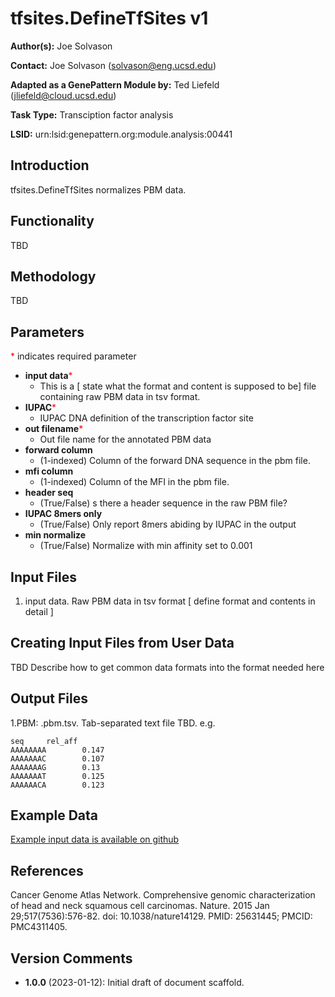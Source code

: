 # tfsites.DefineTfSites v1

**Author(s):** Joe Solvason  

**Contact:** Joe Solvason (solvason@eng.ucsd.edu)

**Adapted as a GenePattern Module by:** Ted Liefeld (jliefeld@cloud.ucsd.edu)

**Task Type:** Transciption factor analysis

**LSID:**  urn:lsid:genepattern.org:module.analysis:00441


## Introduction

tfsites.DefineTfSites normalizes PBM data.


## Functionality

TBD

## Methodology

TBD

## Parameters

<span style="color: red;">*</span> indicates required parameter

- **input data**<span style="color: red;">*</span>
    - This is a [ state what the format and content is supposed to be] file containing raw PBM data in tsv format.
- **IUPAC**<span style="color: red;">*</span>
    - IUPAC DNA definition of the transcription factor site 
- **out filename**<span style="color: red;">*</span>
    - Out file name for the annotated PBM data
- **forward column**
    - (1-indexed) Column of the forward DNA sequence in the pbm file.
- **mfi column**
    - (1-indexed) Column of the MFI in the pbm file.
- **header seq**
    - (True/False) s there a header sequence in the raw PBM file?
- **IUPAC 8mers only**
    - (True/False) Only report 8mers abiding by IUPAC in the output
- **min normalize**
    - (True/False) Normalize with min affinity set to 0.001



## Input Files

1.  input data.  Raw PBM data in tsv format [ define format and contents in detail ] 
    


## Creating Input Files from User Data

TBD Describe how to get common data formats into the format needed here
       
## Output Files

  1.PBM: <output prefix>.pbm.tsv.  Tab-separated text file TBD.
    e.g. 
```
seq     rel_aff
AAAAAAAA        0.147
AAAAAAAC        0.107
AAAAAAAG        0.13
AAAAAAAT        0.125
AAAAAACA        0.123

```
    
  
## Example Data

[Example input data is available on github](https://github.com/genepattern/tfsites.defineTfSites/data)
    
## References

Cancer Genome Atlas Network. Comprehensive genomic characterization of head and neck squamous cell carcinomas. Nature. 2015 Jan 29;517(7536):576-82. doi: 10.1038/nature14129. PMID: 25631445; PMCID: PMC4311405.
    
## Version Comments

- **1.0.0** (2023-01-12): Initial draft of document scaffold.
